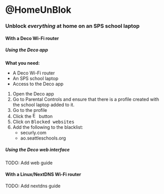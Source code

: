 # @HomeUnBlok
### Unblock *everything* at home on an SPS school laptop

#### With a Deco Wi-Fi router
##### Using the Deco app
**What you need:**
- A Deco Wi-Fi router
- An SPS school laptop
- Access to the Deco app

1. Open the Deco app
2. Go to Parental Controls and ensure that there is a profile created with the school laptop added to it.
3. Go to the profile
4. Click the <img width="16" alt="Edit" src="https://github.com/user-attachments/assets/e8c977a1-c3f0-4426-a0f0-c46beb594545" /> button
5. Click on <kbd>Blocked websites</kbd>
6. Add the following to the blacklist:
   - securly.com
   - ao.seattleschools.org

##### Using the Deco web interface
TODO: Add web guide


#### With a Linux/NextDNS Wi-Fi router
TODO: Add nextdns guide
